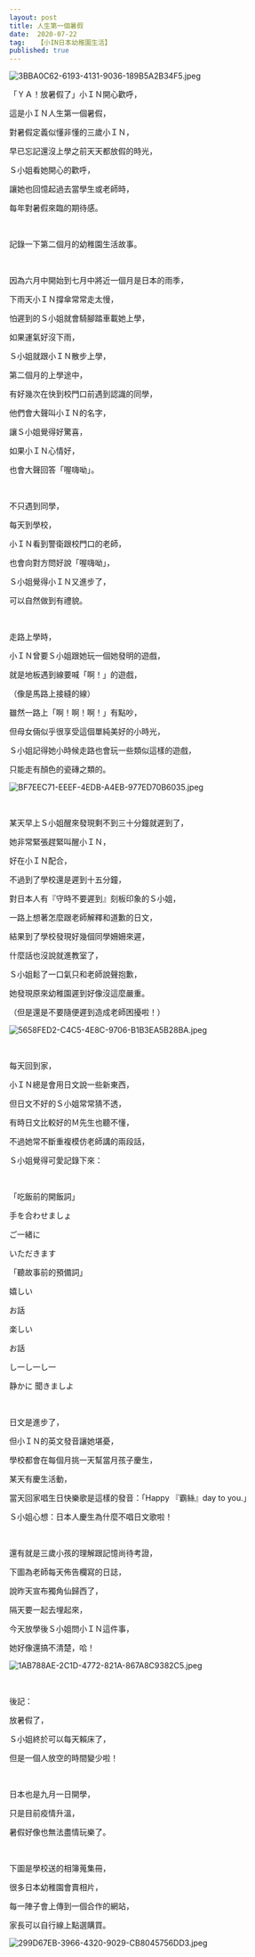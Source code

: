 ```yaml
---
layout: post
title: 人生第一個暑假
date:  2020-07-22
tag:   【小IN日本幼稚園生活】
published: true 
---
```

<p><img alt="3BBA0C62-6193-4131-9036-189B5A2B34F5.jpeg" src="https://pic.pimg.tw/smlife543/1595420252-642132685-g_n.jpg" title="3BBA0C62-6193-4131-9036-189B5A2B34F5.jpeg"></p>

<p>「ＹＡ！放暑假了」小ＩＮ開心歡呼，</p>

<p>這是小ＩＮ人生第一個暑假，</p>

<p>對暑假定義似懂非懂的三歲小ＩＮ，</p>

<p>早已忘記還沒上學之前天天都放假的時光，</p>

<p>Ｓ小姐看她開心的歡呼，</p>

<p>讓她也回憶起過去當學生或老師時，</p>

<p>每年對暑假來臨的期待感。</p>

<p>&nbsp;</p>

<p>記錄一下第二個月的幼稚園生活故事。</p>

<p>&nbsp;</p>

<p>因為六月中開始到七月中將近一個月是日本的雨季，</p>

<p>下雨天小ＩＮ撐傘常常走太慢，</p>

<p>怕遲到的Ｓ小姐就會騎腳踏車載她上學，</p>

<p>如果運氣好沒下雨，</p>

<p>Ｓ小姐就跟小ＩＮ散步上學，</p>

<p>第二個月的上學途中，</p>

<p>有好幾次在快到校門口前遇到認識的同學，</p>

<p>他們會大聲叫小ＩＮ的名字，</p>

<p>讓Ｓ小姐覺得好驚喜，</p>

<p>如果小ＩＮ心情好，</p>

<p>也會大聲回答「喔嗨呦」。</p>

<p>&nbsp;</p>

<p>不只遇到同學，</p>

<p>每天到學校，</p>

<p>小ＩＮ看到警衛跟校門口的老師，</p>

<p>也會向對方問好說「喔嗨呦」，</p>

<p>Ｓ小姐覺得小ＩＮ又進步了，</p>

<p>可以自然做到有禮貌。</p>

<p>&nbsp;</p>

<p>走路上學時，</p>

<p>小ＩＮ曾要Ｓ小姐跟她玩一個她發明的遊戲，</p>

<p>就是地板遇到線要喊「啊！」的遊戲，</p>

<p>（像是馬路上接縫的線）</p>

<p>雖然一路上「啊！啊！啊！」有點吵，</p>

<p>但母女倆似乎很享受這個單純美好的小時光，</p>

<p>Ｓ小姐記得她小時候走路也會玩一些類似這樣的遊戲，</p>

<p>只能走有顏色的瓷磚之類的。</p>

<p><img alt="BF7EEC71-EEEF-4EDB-A4EB-977ED70B6035.jpeg" src="https://pic.pimg.tw/smlife543/1595420250-3606170624-g_n.jpg" title="BF7EEC71-EEEF-4EDB-A4EB-977ED70B6035.jpeg"></p>

<p>&nbsp;</p>

<p>某天早上Ｓ小姐醒來發現剩不到三十分鐘就遲到了，</p>

<p>她非常緊張趕緊叫醒小ＩＮ，</p>

<p>好在小ＩＮ配合，</p>

<p>不過到了學校還是遲到十五分鐘，</p>

<p>對日本人有『守時不要遲到』刻板印象的Ｓ小姐，</p>

<p>一路上想著怎麼跟老師解釋和道歉的日文，</p>

<p>結果到了學校發現好幾個同學姍姍來遲，</p>

<p>什麼話也沒說就進教室了，</p>

<p>Ｓ小姐鬆了一口氣只和老師說聲抱歉，</p>

<p>她發現原來幼稚園遲到好像沒這麼嚴重。</p>

<p>（但是還是不要隨便遲到造成老師困擾啦！）</p>

<p><img alt="5658FED2-C4C5-4E8C-9706-B1B3EA5B28BA.jpeg" src="https://pic.pimg.tw/smlife543/1595420251-3483204393-g_n.jpg" title="5658FED2-C4C5-4E8C-9706-B1B3EA5B28BA.jpeg"></p>

<p>&nbsp;</p>

<p>每天回到家，</p>

<p>小ＩＮ總是會用日文說一些新東西，</p>

<p>但日文不好的Ｓ小姐常常猜不透，</p>

<p>有時日文比較好的Ｍ先生也聽不懂，</p>

<p>不過她常不斷重複模仿老師講的兩段話，</p>

<p>Ｓ小姐覺得可愛記錄下來：</p>

<p>&nbsp;</p>

<p>「吃飯前的開飯詞」</p>

<p>手を合わせましょ</p>

<p>ご一緒に</p>

<p>いただきます</p>

<p>「聽故事前的預備詞」</p>

<p>嬉しい</p>

<p>お話</p>

<p>楽しい</p>

<p>お話</p>

<p>し一し一し一</p>

<p>静かに 聞きましよ</p>

<p>&nbsp;</p>

<p>日文是進步了，</p>

<p>但小ＩＮ的英文發音讓她堪憂，</p>

<p>學校都會在每個月挑一天幫當月孩子慶生，</p>

<p>某天有慶生活動，</p>

<p>當天回家唱生日快樂歌是這樣的發音：「Happy 『霸絲』day to you.」</p>

<p>Ｓ小姐心想：日本人慶生為什麼不唱日文歌啦！</p>

<p>&nbsp;</p>

<p>還有就是三歲小孩的理解跟記憶尚待考證，</p>

<p>下圖為老師每天佈告欄寫的日誌，</p>

<p>說昨天宣布獨角仙歸西了，</p>

<p>隔天要一起去埋起來，</p>

<p>今天放學後Ｓ小姐問小ＩＮ這件事，</p>

<p>她好像還搞不清楚，哈！</p>

<p><img alt="1AB788AE-2C1D-4772-821A-867A8C9382C5.jpeg" src="https://pic.pimg.tw/smlife543/1595420280-3891303900-g_n.jpg" title="1AB788AE-2C1D-4772-821A-867A8C9382C5.jpeg"></p>

<p>&nbsp;</p>

<p>後記：</p>

<p>放暑假了，</p>

<p>Ｓ小姐終於可以每天賴床了，</p>

<p>但是一個人放空的時間變少啦！</p>

<p>&nbsp;</p>

<p>日本也是九月一日開學，</p>

<p>只是目前疫情升溫，</p>

<p>暑假好像也無法盡情玩樂了。</p>

<p>&nbsp;</p>

<p>下圖是學校送的相簿蒐集冊，</p>

<p>很多日本幼稚園會賣相片，</p>

<p>每一陣子會上傳到一個合作的網站，</p>

<p>家長可以自行線上點選購買。</p>

<p><img alt="299D67EB-3966-4320-9029-CB8045756DD3.jpeg" src="https://pic.pimg.tw/smlife543/1595420250-2116921630-g_n.jpg" title="299D67EB-3966-4320-9029-CB8045756DD3.jpeg"></p>

